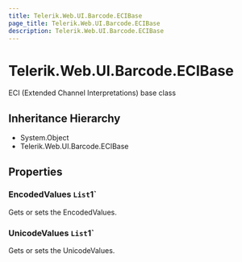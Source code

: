 ```yaml
---
title: Telerik.Web.UI.Barcode.ECIBase
page_title: Telerik.Web.UI.Barcode.ECIBase
description: Telerik.Web.UI.Barcode.ECIBase
---
```


# Telerik.Web.UI.Barcode.ECIBase

ECI (Extended Channel Interpretations) base class

## Inheritance Hierarchy

* System.Object
* Telerik.Web.UI.Barcode.ECIBase

## Properties

###  EncodedValues `List`1`

Gets or sets the EncodedValues.

###  UnicodeValues `List`1`

Gets or sets the UnicodeValues.

